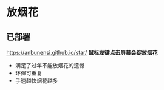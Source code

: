 # 放烟花
## 已部署
https://anbunensi.github.io/star/
**鼠标左键点击屏幕会绽放烟花**
- 满足了过年不能放烟花的遗憾
- 环保可重复
- 手速越快烟花越多
